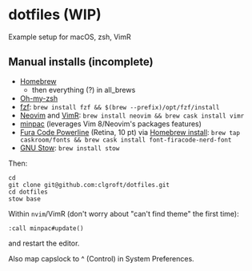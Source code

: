 # dotfiles (WIP)
Example setup for macOS, zsh, VimR

## Manual installs (incomplete)

* [Homebrew](https://brew.sh/)
     - then everything (?) in all_brews
* [Oh-my-zsh](https://github.com/robbyrussell/oh-my-zsh)
* [fzf](https://github.com/junegunn/fzf): `brew install fzf && $(brew --prefix)/opt/fzf/install`
* [Neovim](https://neovim.io/) and [VimR](http://vimr.org/):
  `brew install neovim && brew cask install vimr`
* [minpac](https://github.com/k-takata/minpac)
  (leverages Vim 8/Neovim's packages features)
* [Fura Code Powerline](https://nerdfonts.com/) (Retina, 10 pt)
  via [Homebrew install](https://github.com/ryanoasis/nerd-fonts#option-4-homebrew-fonts):
  `brew tap caskroom/fonts && brew cask install font-firacode-nerd-font`
* [GNU Stow](https://www.gnu.org/software/stow/): `brew install stow`

Then:
```
cd
git clone git@github.com:clgroft/dotfiles.git
cd dotfiles
stow base
```
Within `nvim`/VimR (don't worry about "can't find theme" the first time):
```
:call minpac#update()
```
and restart the editor.

Also map capslock to ^ (Control) in System Preferences.
